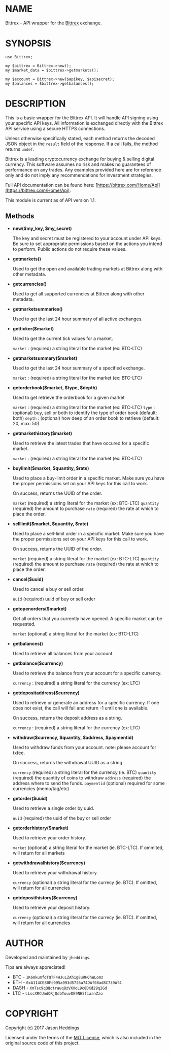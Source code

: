 # NAME

Bittrex - API wrapper for the [Bittrex](https://www.bittrex.com) exchange.

# SYNOPSIS

    use Bittrex;

    my $bittrex = Bittrex->new();
    my $market_data = $bittrex->getmarkets();

    my $account = Bittrex->new($apikey, $apisecret);
    my $balances = $bittrex->getbalances();

# DESCRIPTION

This is a basic wrapper for the Bittrex API. It will handle API signing using
your specific API keys. All information is exchanged directly with the Bittrex
API service using a secure HTTPS connections.

Unless otherwise specifically stated, each method returns the decoded JSON
object in the `result` field of the response. If a call fails, the method
returns `undef`.

Bittrex is a leading cryptocurrency exchange for buying & selling digital
currency. This software assumes no risk and makes no guarantees of performance
on any trades. Any examples provided here are for reference only and do not
imply any recommendations for investment strategies.

Full API documentation can be found here: [https://bittrex.com/Home/Api](https://bittrex.com/Home/Api).

This module is current as of API version 1.1.

## Methods

- **new($my\_key, $my\_secret)**

    The key and secret must be registered to your account under API keys. Be sure
    to set appropriate permissions based on the actions you intend to perform.
    Public actions do not require these values.

- **getmarkets()**

    Used to get the open and available trading markets at Bittrex along with other metadata.

- **getcurrencies()**

    Used to get all supported currencies at Bittrex along with other metadata.

- **getmarketsummaries()**

    Used to get the last 24 hour summary of all active exchanges.

- **getticker($market)**

    Used to get the current tick values for a market.

    `market` : (required) a string literal for the market (ex: BTC-LTC)

- **getmarketsummary($market)**

    Used to get the last 24 hour summary of a specified exchange.

    `market` : (required) a string literal for the market (ex: BTC-LTC)

- **getorderbook($market, $type, $depth)**

    Used to get retrieve the orderbook for a given market

    `market` : (required) a string literal for the market (ex: BTC-LTC)
    `type` : (optional) buy, sell or both to identify the type of order book (default: both)
    `depth` : (optional) how deep of an order book to retrieve (default: 20, max: 50)

- **getmarkethistory($market)**

    Used to retrieve the latest trades that have occured for a specific market.

    `market` : (required) a string literal for the market (ex: BTC-LTC)

- **buylimit($market, $quantity, $rate)**

    Used to place a buy-limit order in a specific market. Make sure you have the
    proper permissions set on your API keys for this call to work.

    On success, returns the UUID of the order.

    `market` (required) a string literal for the market (ex: BTC-LTC)
    `quantity` (required) the amount to purchase
    `rate` (required) the rate at which to place the order.

- **selllimit($market, $quantity, $rate)**

    Used to place a sell-limit order in a specific market. Make sure you have the
    proper permissions set on your API keys for this call to work.

    On success, returns the UUID of the order.

    `market` (required) a string literal for the market (ex: BTC-LTC)
    `quantity` (required) the amount to purchase
    `rate` (required) the rate at which to place the order.

- **cancel($uuid)**

    Used to cancel a buy or sell order.

    `uuid` (required) uuid of buy or sell order

- **getopenorders($market)**

    Get all orders that you currently have opened. A specific market can be requested.

    `market` (optional) a string literal for the market (ex: BTC-LTC)

- **getbalances()**

    Used to retrieve all balances from your account.

- **getbalance($currency)**

    Used to retrieve the balance from your account for a specific currency.

    `currency` : (required) a string literal for the currency (ex: LTC)

- **getdepositaddress($currency)**

    Used to retrieve or generate an address for a specific currency. If one does not
    exist, the call will fail and return -1 until one is available.

    On success, returns the deposit address as a string.

    `currency` : (required) a string literal for the currency (ex: LTC)

- **withdraw($currency, $quantity, $address, $paymentid)**

    Used to withdraw funds from your account. note: please account for txfee.

    On success, returns the withdrawal UUID as a string.

    `currency` (required) a string literal for the currency (ie. BTC)
    `quantity` (required) the quantity of coins to withdraw
    `address` (required) the address where to send the funds.
    `paymentid` (optional) required for some currencies (memo/tag/etc)

- **getorder($uuid)**

    Used to retrieve a single order by uuid.

    `uuid` (required) the uuid of the buy or sell order

- **getorderhistory($market)**

    Used to retrieve your order history.

    `market` (optional) a string literal for the market (ie. BTC-LTC). If ommited, will return for all markets

- **getwithdrawalhistory($currency)**

    Used to retrieve your withdrawal history.

    `currency` (optional) a string literal for the currecy (ie. BTC). If omitted, will return for all currencies

- **getdeposithistory($currency)**

    Used to retrieve your deposit history.

    `currency` (optional) a string literal for the currecy (ie. BTC). If omitted, will return for all currencies

# AUTHOR

Developed and maintained by `jheddings`.

Tips are always appreciated!

- BTC - `1K6mkumfqTQTF4HJuLZAh1g8uRHQhWLomz`
- ETH - `0xA114CE80Fc995a993d5726a74DAf08ad8C739Af4`
- DASH - `XmTsc9qQQctrauq8zVXXoL9c8DKd29q2Gd`
- LTC - `LLscXRCUndQRjQdbTouvDE9NH5fiaanZzo`

# COPYRIGHT

Copyright (c) 2017 Jason Heddings

Licensed under the terms of the [MIT License](https://opensource.org/licenses/MIT),
which is also included in the original source code of this project.
